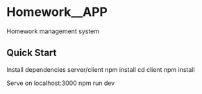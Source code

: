 # Homework__APP
Homework management system


## Quick Start
Install dependencies server/client
npm install
cd client
npm install

Serve on localhost:3000
npm run dev
